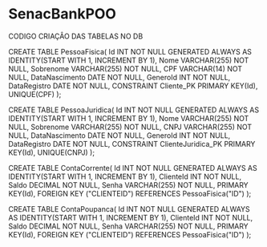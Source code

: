 # SenacBankPOO

CODIGO CRIAÇÂO DAS TABELAS NO DB

CREATE TABLE PessoaFisica(
    Id INT NOT NULL GENERATED ALWAYS AS IDENTITY(START WITH 1, INCREMENT BY 1),
    Nome VARCHAR(255) NOT NULL,
    Sobrenome VARCHAR(255) NOT NULL,
    CPF VARCHAR(14) NOT NULL,
    DataNascimento DATE NOT NULL,
    GeneroId INT NOT NULL,
    DataRegistro DATE NOT NULL,
    CONSTRAINT Cliente_PK PRIMARY KEY(Id),
    UNIQUE(CPF)
);

CREATE TABLE PessoaJuridica(
    Id INT NOT NULL GENERATED ALWAYS AS IDENTITY(START WITH 1, INCREMENT BY 1),
    Nome VARCHAR(255) NOT NULL,
    Sobrenome VARCHAR(255) NOT NULL,
    CNPJ VARCHAR(255) NOT NULL,
    DataNascimento DATE NOT NULL,
    GeneroId INT NOT NULL,
    DataRegistro DATE NOT NULL,
    CONSTRAINT ClienteJuridica_PK PRIMARY KEY(Id),
    UNIQUE(CNPJ)
);

CREATE TABLE ContaCorrente(
    Id INT NOT NULL GENERATED ALWAYS AS IDENTITY(START WITH 1, INCREMENT BY 1),
    ClienteId INT NOT NULL,
    Saldo DECIMAL NOT NULL,
    Senha VARCHAR(255) NOT NULL,
    PRIMARY KEY(Id),
    FOREIGN KEY ("CLIENTEID") REFERENCES PessoaFisica("ID")
);

CREATE TABLE ContaPoupanca(
    Id INT NOT NULL GENERATED ALWAYS AS IDENTITY(START WITH 1, INCREMENT BY 1),
    ClienteId INT NOT NULL,
    Saldo DECIMAL NOT NULL,
    Senha VARCHAR(255) NOT NULL,
    PRIMARY KEY(Id),
    FOREIGN KEY ("CLIENTEID") REFERENCES PessoaFisica("ID")
);
